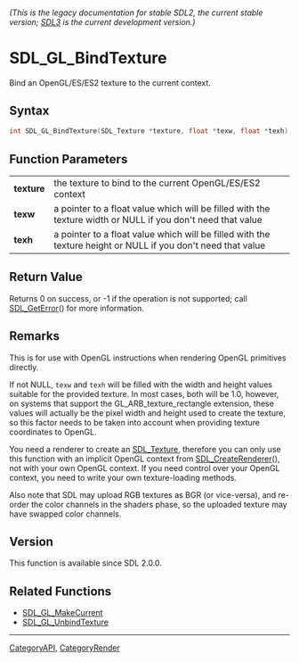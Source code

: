 ###### (This is the legacy documentation for stable SDL2, the current stable version; [SDL3](https://wiki.libsdl.org/SDL3/) is the current development version.)
# SDL_GL_BindTexture

Bind an OpenGL/ES/ES2 texture to the current context.

## Syntax

```c
int SDL_GL_BindTexture(SDL_Texture *texture, float *texw, float *texh);

```

## Function Parameters

|                 |                                                                                                              |
| --------------- | ------------------------------------------------------------------------------------------------------------ |
| **texture**     | the texture to bind to the current OpenGL/ES/ES2 context                                                     |
| **texw**        | a pointer to a float value which will be filled with the texture width or NULL if you don't need that value  |
| **texh**        | a pointer to a float value which will be filled with the texture height or NULL if you don't need that value |

## Return Value

Returns 0 on success, or -1 if the operation is not supported; call
[SDL_GetError](SDL_GetError)() for more information.

## Remarks

This is for use with OpenGL instructions when rendering OpenGL primitives
directly.

If not NULL, `texw` and `texh` will be filled with the width and height
values suitable for the provided texture. In most cases, both will be 1.0,
however, on systems that support the GL_ARB_texture_rectangle extension,
these values will actually be the pixel width and height used to create the
texture, so this factor needs to be taken into account when providing
texture coordinates to OpenGL.

You need a renderer to create an [SDL_Texture](SDL_Texture), therefore you
can only use this function with an implicit OpenGL context from
[SDL_CreateRenderer](SDL_CreateRenderer)(), not with your own OpenGL
context. If you need control over your OpenGL context, you need to write
your own texture-loading methods.

Also note that SDL may upload RGB textures as BGR (or vice-versa), and
re-order the color channels in the shaders phase, so the uploaded texture
may have swapped color channels.

## Version

This function is available since SDL 2.0.0.

## Related Functions

* [SDL_GL_MakeCurrent](SDL_GL_MakeCurrent)
* [SDL_GL_UnbindTexture](SDL_GL_UnbindTexture)

----
[CategoryAPI](CategoryAPI), [CategoryRender](CategoryRender)


